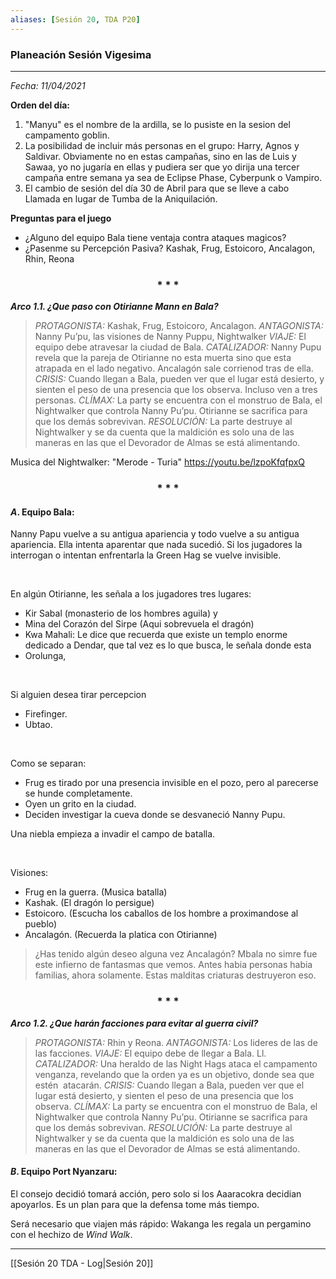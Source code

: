 ```yaml
---
aliases: [Sesión 20, TDA P20]
---
```


### Planeación Sesión Vigesima

---

_Fecha: 11/04/2021_

**Orden del día:**

1. "Manyu" es el nombre de la ardilla, se lo pusiste en la sesion del campamento goblin.
2. La posibilidad de incluir más personas en el grupo: Harry, Agnos y Saldivar. Obviamente no en estas campañas, sino en las de Luis y Sawaa, yo no jugaría en ellas y pudiera ser que yo dirija una tercer campaña entre semana ya sea de Eclipse Phase, Cyberpunk o Vampiro.
3. El cambio de sesión del día 30 de Abril para que se lleve a cabo Llamada en lugar de Tumba de la Aniquilación.

**Preguntas para el juego**
+ ¿Alguno del equipo Bala tiene ventaja contra ataques magicos?
+ ¿Pasenme su Percepción Pasiva?
	Kashak, Frug, Estoicoro, Ancalagon, Rhin, Reona

<div align='center'>
   <h3> * * * </h3>
</div>

***Arco 1.1. ¿Que paso con Otirianne Mann en Bala?***
>_PROTAGONISTA:_ Kashak, Frug, Estoicoro, Ancalagon.
 _ANTAGONISTA:_ Nanny Pu’pu, las visiones de Nanny Puppu, Nightwalker
 _VIAJE:_ El equipo debe atravesar la ciudad de Bala.
 _CATALIZADOR:_ Nanny Pupu revela que la pareja de Otirianne no esta muerta sino que esta atrapada en el lado negativo. Ancalagón sale corrienod tras de ella.
 _CRISIS:_ Cuando llegan a Bala, pueden ver que el lugar está desierto, y sienten el peso de una presencia que los observa. Incluso ven a tres personas.
 _CLÍMAX:_ La party se encuentra con el monstruo de Bala, el Nightwalker que controla Nanny Pu’pu. Otirianne se sacrifica para que los demás sobrevivan.
 _RESOLUCIÓN:_ La parte destruye al Nightwalker y se da cuenta que la maldición es solo una de las maneras en las que el Devorador de Almas se está alimentando.
 
 Musica del Nightwalker:  "Merode - Turia" https://youtu.be/lzpoKfqfpxQ
 
 <div align='center'>
   <h3> * * * </h3>
</div>

#### $A$. Equipo Bala:
Nanny Papu vuelve a su antigua apariencia y todo vuelve a su antigua apariencia.
Ella intenta aparentar que nada sucedió. Si los jugadores la interrogan o intentan enfrentarla la Green Hag se vuelve invisible.

&nbsp;

En algún Otirianne, les señala a los jugadores tres lugares:
+ Kir Sabal (monasterio de los hombres aguila) y 
+ Mina del Corazón del Sirpe (Aqui sobrevuela el dragón)
+ Kwa Mahali: Le dice que recuerda que existe un templo enorme dedicado a Dendar, que tal vez es lo que busca, le señala donde esta 
+ Orolunga, 

&nbsp;

Si alguien desea tirar percepcion
+ Firefinger.
+ Ubtao.

&nbsp;

Como se separan:
+ Frug es tirado por una presencia invisible en el pozo, pero al parecerse se hunde completamente.
+ Oyen un grito en la ciudad.
+ Deciden investigar la cueva donde se desvaneció Nanny Pupu.

Una niebla empieza a invadir el campo de batalla.

&nbsp;

Visiones: 
+ Frug en la guerra. (Musica batalla)
+ Kashak. (El dragón lo persigue)
+ Estoicoro. (Escucha los caballos de los hombre a proximandose al pueblo)
+ Ancalagón. (Recuerda la platica con Otirianne)

>¿Has tenido algún deseo alguna vez Ancalagón?
Mbala no simre fue este infierno de fantasmas que vemos. Antes habia personas habia familias, ahora solamente. Estas malditas criaturas destruyeron eso. 

<div align='center'>
   <h3> * * * </h3>
</div>

***Arco 1.2. ¿Que harán facciones para evitar al guerra civil?***

> _PROTAGONISTA:_ Rhin y Reona.
 _ANTAGONISTA:_ Los lideres de las de las facciones.
 _VIAJE:_ El equipo debe de llegar a Bala. Ll.
 _CATALIZADOR:_ Una heraldo de las Night Hags ataca el campamento venganza, revelando que la orden ya es un objetivo, donde sea que estén  atacarán. 
 _CRISIS:_ Cuando llegan a Bala, pueden ver que el lugar está desierto, y sienten el peso de una presencia que los observa.
 _CLÍMAX:_ La party se encuentra con el monstruo de Bala, el Nightwalker que controla Nanny Pu’pu. Otirianne se sacrifica para que los demás sobrevivan.
 _RESOLUCIÓN:_ La parte destruye al Nightwalker y se da cuenta que la maldición es solo una de las maneras en las que el Devorador de Almas se está alimentando.

#### $B$. Equipo Port Nyanzaru:

El consejo decidió tomará acción, pero solo si los Aaaracokra decidian apoyarlos. Es un plan para que la defensa tome más tiempo.

Será necesario que viajen más rápido: Wakanga les regala un pergamino con el hechizo de _Wind Walk_.

---

[[Sesión 20 TDA - Log|Sesión 20]]